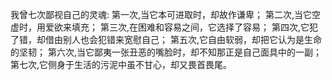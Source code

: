 我曾七次鄙视自己的灵魂:
第一次,当它本可进取时，却故作谦卑；
第二次,当它空虚时，用爱欲来填充；
第三次,在困难和容易之间，它选择了容易；
第四次,它犯了错，却借由别人也会犯错来宽慰自己；
第五次,它自由软弱，却把它认为是生命的坚韧；
第六次,当它鄙夷一张丑恶的嘴脸时，却不知那正是自己面具中的一副；
第七次,它侧身于生活的污泥中虽不甘心，却又畏首畏尾。
